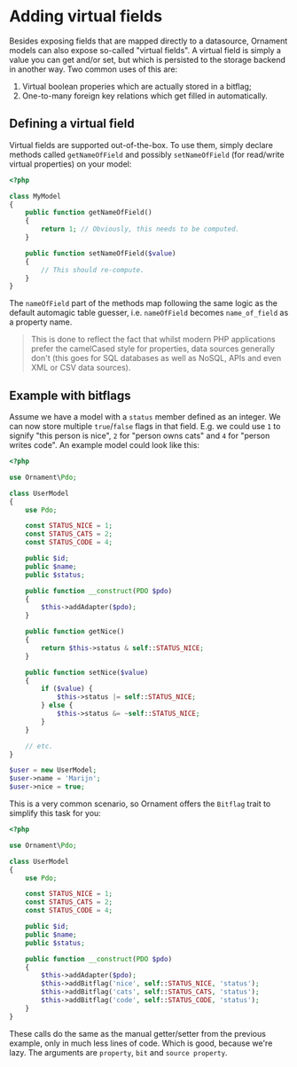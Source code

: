 # Adding virtual fields
Besides exposing fields that are mapped directly to a datasource, Ornament
models can also expose so-called "virtual fields". A virtual field is simply
a value you can get and/or set, but which is persisted to the storage backend
in another way. Two common uses of this are:

1. Virtual boolean properies which are actually stored in a bitflag;
2. One-to-many foreign key relations which get filled in automatically.

## Defining a virtual field
Virtual fields are supported out-of-the-box. To use them, simply declare
methods called `getNameOfField` and possibly `setNameOfField` (for read/write
virtual properties) on your model:

```php
<?php

class MyModel
{
    public function getNameOfField()
    {
        return 1; // Obviously, this needs to be computed.
    }

    public function setNameOfField($value)
    {
        // This should re-compute.
    }
}
```

The `nameOfField` part of the methods map following the same logic as the
default automagic table guesser, i.e. `nameOfField` becomes `name_of_field` as
a property name.

> This is done to reflect the fact that whilst modern PHP applications prefer
> the camelCased style for properties, data sources generally don't (this goes
> for SQL databases as well as NoSQL, APIs and even XML or CSV data sources).

## Example with bitflags
Assume we have a model with a `status` member defined as an integer. We can now
store multiple `true`/`false` flags in that field. E.g. we could use `1` to
signify "this person is nice", `2` for "person owns cats" and `4` for "person
writes code". An example model could look like this:

```php
<?php

use Ornament\Pdo;

class UserModel
{
    use Pdo;

    const STATUS_NICE = 1;
    const STATUS_CATS = 2;
    const STATUS_CODE = 4;

    public $id;
    public $name;
    public $status;

    public function __construct(PDO $pdo)
    {
        $this->addAdapter($pdo);
    }

    public function getNice()
    {
        return $this->status & self::STATUS_NICE;
    }

    public function setNice($value)
    {
        if ($value) {
            $this->status |= self::STATUS_NICE;
        } else {
            $this->status &= ~self::STATUS_NICE;
        }
    }

    // etc.
}

$user = new UserModel;
$user->name = 'Marijn';
$user->nice = true;
```

This is a very common scenario, so Ornament offers the `Bitflag` trait to
simplify this task for you:

```php
<?php

use Ornament\Pdo;

class UserModel
{
    use Pdo;

    const STATUS_NICE = 1;
    const STATUS_CATS = 2;
    const STATUS_CODE = 4;

    public $id;
    public $name;
    public $status;

    public function __construct(PDO $pdo)
    {
        $this->addAdapter($pdo);
        $this->addBitflag('nice', self::STATUS_NICE, 'status');
        $this->addBitflag('cats', self::STATUS_CATS, 'status');
        $this->addBitflag('code', self::STATUS_CODE, 'status');
    }
}
```

These calls do the same as the manual getter/setter from the previous example,
only in much less lines of code. Which is good, because we're lazy. The
arguments are `property`, `bit` and `source property`.

